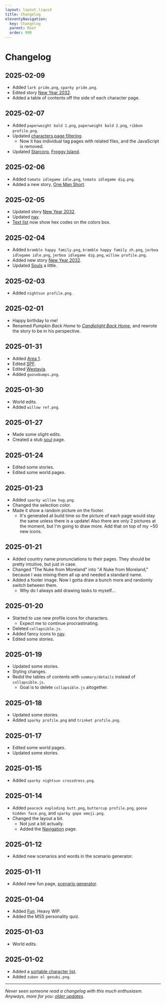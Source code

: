 ```yaml
---
layout: layout.liquid
title: Changelog
eleventyNavigation:
  key: Changelog
  parent: Root
  order: 990
---
```


# Changelog

## 2025-02-09

- Added `lark pride.png`, `sparky pride.png`.
- Edited story [New Year 2032](/stories/new-year-2032/).
- Added a table of contents off the side of each character page.

## 2025-02-07

- Added `paperweight bald 1.png`, `paperweight bald 2.png`, `ribbon profile.png`.
- Updated [characters page filtering](/characters/).
  - Now it has individual tag pages with related files, and the JavaScript is removed.
- Updated [Starcorp](/world/bauhinia/starcorp/), [Froggy Island](/world/bauhinia/froggy-island/).

## 2025-02-06

- Added `tomato idlegame idle.png`, `tomato idlegame dig.png`.
- Added a new story, [One Man Short](/stories/one-man-short/).

## 2025-02-05

- Updated story [New Year 2032](/stories/new-year-2032/).
- Updated [nav](/nav/).
- [Text list](/characters/list/) now show hex codes on the colors box.

## 2025-02-04

- Added `bramble happy family.png`, `bramble happy family zh.png`, `jerboa idlegame idle.png`, `jerboa idlegame dig.png`, `willow profile.png`.
- Added new story [New Year 2032](/stories/new-year-2032/).
- Updated [Souls](/world/souls/) a little.

## 2025-02-03

- Added `nightsun profile.png`.

## 2025-02-01

- Happy birthday to me!
- Renamed *Pumpkin Back Home* to [*Candlelight Back Home*](/stories/candlelight-back-home/), and rewrote the story to be in his perspective.

## 2025-01-31

- Added [Area 1](/world/westavia/area-1/).
- Edited [SPF](/world/westavia/spf/).
- Edited [Westavia](/world/westavia/).
- Added `goosebumps.png`.

## 2025-01-30

- World edits.
- Added `willow ref.png`.

## 2025-01-27

- Made some slight edits.
- Created a stub [soul](/world/souls/) page.

## 2025-01-24

- Edited some stories.
- Edited some world pages.

## 2025-01-23

- Added `sparky willow hug.png`.
- Changed the selection color.
- Made it show a random picture on the footer.
  - It's generated at build time so the picture of each page would stay the same unless there is a update! Also there are only 2 pictures at the moment, but I'm going to draw more. Add that on top of my ~50 new icons.

## 2025-01-21

- Added country name pronunciations to their pages. They should be pretty intuitive, but just in case.
- Changed "The Nuke from Moreland" into "*A* Nuke from Moreland," because I was mixing them all up and needed a standard name.
- Added a footer image. Now I gotta draw a bunch more and randomly switch between them.
  - Why do I always add drawing tasks to myself…

## 2025-01-20

- Started to use new profile icons for characters.
  - Expect me to continue procrastinating.
- Deleted `collapsible.js`.
- Added fancy icons to [nav](/nav/).
- Edited some stories.

## 2025-01-19

- Updated some stories.
- Styling changes.
- Redid the tables of contents with `summary/details` instead of `collapsible.js`.
  - Goal is to delete `collapsible.js` altogether.

## 2025-01-18

- Updated some stories.
- Added `sparky profile.png` and `trinket profile.png`.

## 2025-01-17

- Edited some world pages.
- Updated some stories.

## 2025-01-15

- Added `sparky nightsun crossdress.png`.

## 2025-01-14

- Added `peacock exploding butt.png`, `buttercup profile.png`, `goose hidden face.png`, and `sparky gape emoji.png`.
- Changed the layout a bit.
  - Not just a bit actually.
  - Added the [Navigation](/nav/) page.

## 2025-01-12

- Added new scenarios and words in the scenario generator.

## 2025-01-11

- Added new fun page, [scenario generator](/fun/scenarios/).

## 2025-01-04

- Added [Fun](/fun/). Heavy WIP.
- Added the MSS personality quiz.

## 2025-01-03

- World edits.

## 2025-01-02

- Added a [sortable character list](/characters/list/).
- Added `zuben el genubi.png`.

---

*Never seen someone read a changelog with this much enthusiasm. Anyways, more for you: [older updates](old/).*
